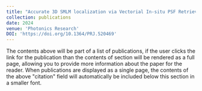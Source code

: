 ```yaml
---
title: "Accurate 3D SMLM localization via Vectorial In-situ PSF Retrieval and Aberration Assessment"
collection: publications
date: 2024
venue: 'Photonics Research'
DOI: 'https://doi.org/10.1364/PRJ.520469'
---
```


The contents above will be part of a list of publications, if the user clicks the link for the publication than the contents of section will be rendered as a full page, allowing you to provide more information about the paper for the reader. When publications are displayed as a single page, the contents of the above "citation" field will automatically be included below this section in a smaller font.
